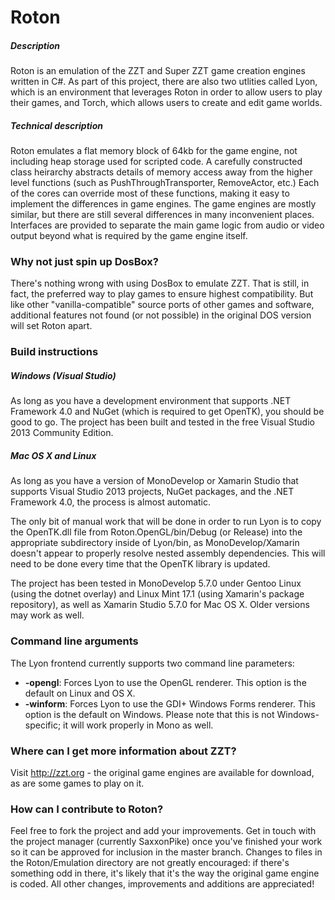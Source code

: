 # Roton

##### Description
Roton is an emulation of the ZZT and Super ZZT game creation engines written in C#. As part of this project, there are also two utlities called Lyon, which is an environment that leverages Roton in order to allow users to play their games, and Torch, which allows users to create and edit game worlds.

##### Technical description
Roton emulates a flat memory block of 64kb for the game engine, not including heap storage used for scripted code. A carefully constructed class heirarchy abstracts details of memory access away from the higher level functions (such as PushThroughTransporter, RemoveActor, etc.) Each of the cores can override most of these functions, making it easy to implement the differences in game engines. The game engines are mostly similar, but there are still several differences in many inconvenient places. Interfaces are provided to separate the main game logic from audio or video output beyond what is required by the game engine itself.

### Why not just spin up DosBox?
There's nothing wrong with using DosBox to emulate ZZT. That is still, in fact, the preferred way to play games to ensure highest compatibility. But like other "vanilla-compatible" source ports of other games and software, additional features not found (or not possible) in the original DOS version will set Roton apart.

### Build instructions

##### Windows (Visual Studio)
As long as you have a development environment that supports .NET Framework 4.0 and NuGet (which is required to get OpenTK), you should be good to go. The project has been built and tested in the free Visual Studio 2013 Community Edition.

##### Mac OS X and Linux
As long as you have a version of MonoDevelop or Xamarin Studio that supports Visual Studio 2013 projects, NuGet packages, and the .NET Framework 4.0, the process is almost automatic.

The only bit of manual work that will be done in order to run Lyon is to copy the OpenTK.dll file from Roton.OpenGL/bin/Debug (or Release) into the appropriate subdirectory inside of Lyon/bin, as MonoDevelop/Xamarin doesn't appear to properly resolve nested assembly dependencies. This will need to be done every time that the OpenTK library is updated.

The project has been tested in MonoDevelop 5.7.0 under Gentoo Linux (using the dotnet overlay) and Linux Mint 17.1 (using Xamarin's package repository), as well as Xamarin Studio 5.7.0 for Mac OS X. Older versions may work as well.

### Command line arguments
The Lyon frontend currently supports two command line parameters:

- **-opengl**: Forces Lyon to use the OpenGL renderer. This option is the default on Linux and OS X.
- **-winform**: Forces Lyon to use the GDI+ Windows Forms renderer. This option is the default on Windows. Please note that this is not Windows-specific; it will work properly in Mono as well.

### Where can I get more information about ZZT?
Visit http://zzt.org - the original game engines are available for download, as are some games to play on it.

### How can I contribute to Roton?
Feel free to fork the project and add your improvements. Get in touch with the project manager (currently SaxxonPike) once you've finished your work so it can be approved for inclusion in the master branch. Changes to files in the Roton/Emulation directory are not greatly encouraged: if there's something odd in there, it's likely that it's the way the original game engine is coded. All other changes, improvements and additions are appreciated!
